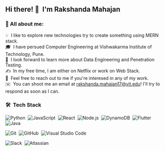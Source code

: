
## Hi there! 👋 &nbsp;I'm Rakshanda Mahajan
### 👨 All about me:
  💡 &nbsp;I like to explore new technologies try to create something using MERN stack.\
  🎓 &nbsp;I have persued Computer Engineering at Vishwakarma Institute of Technology, Pune.\
  🌱 &nbsp;I look forward to learn more about Data Engineering and Penetration Testing.\
  ✍️ &nbsp;In my free time, I am either on Netflix or work on Web Stack.\
  💬 &nbsp;Feel free to reach out to me if you're interesed in any of my work.\
  ✉️ &nbsp;You can shoot me an email at rakshanda.mahajan17@vit.edu! I'll try to respond as soon as I can.

### 🛠 &nbsp;Tech Stack
  ![Python](https://img.shields.io/badge/-Python-333333?style=flat&logo=python&color=white)&nbsp;
  ![JavaScript](https://img.shields.io/badge/-JavaScript-333333?style=flat&logo=javascript&color=white&logoColor=yellow)&nbsp;
  ![React](https://img.shields.io/badge/-React-333333?style=flat&logo=react&color=white)&nbsp;
  ![Node.js](https://img.shields.io/badge/-Node.js-333333?style=flat&logo=node.js&color=white)&nbsp;
  ![DynamoDB](https://img.shields.io/badge/-DynamoDB-333333?style=flat&logo=amazon&color=white)&nbsp;
  ![Flutter](https://img.shields.io/badge/-Flutter-333333?style=flat&logo=flutter&color=white&logoColor=blue)&nbsp;
  ![Java](https://img.shields.io/badge/-Java-333333?style=flat&logo=Java&logoColor=brown&color=white)&nbsp;
  <!--![HTML](https://img.shields.io/badge/-HTML-333333?style=flat&logo=HTML5&color=white)&nbsp; -->
  <!--![CSS](https://img.shields.io/badge/-CSS-333333?style=flat&logo=CSS3&logoColor=1572B6&color=white)&nbsp;-->
  <!--![Bootstrap](https://img.shields.io/badge/-Bootstrap-333333?style=flat&logo=bootstrap&logoColor=563D7C&color=white)-->
  ![Git](https://img.shields.io/badge/-Git-333333?style=flat&logo=git&color=white)&nbsp;
  ![GitHub](https://img.shields.io/badge/-GitHub-333333?style=flat&logo=github&color=white&logoColor=black)&nbsp;
  ![Visual Studio Code](https://img.shields.io/badge/-Visual%20Studio%20Code-333333?style=flat&logo=visual-studio-code&logoColor=007ACC&color=white)&nbsp;
  <!--![Eclipse](https://img.shields.io/badge/-Eclipse-333333?style=flat&logo=eclipse-ide&logoColor=2C2255&color=white)-->
  ![Slack](https://img.shields.io/badge/-Slack%20API-333333?style=flat&logo=slack&logoColor=purple&color=white)&nbsp;
  ![Atlassian](https://img.shields.io/badge/-Atlassian%20API-333333?style=flat&logo=jira&logoColor=blue&color=white)&nbsp;
  

